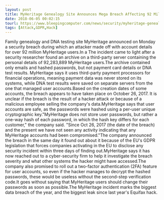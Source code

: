 ```yaml
---
layout: post
title: MyHeritage Genealogy Site Announces Mega Breach Affecting 92 Million Accounts
date: 2018-06-05 00:02:15
tourl: https://www.bleepingcomputer.com/news/security/myheritage-genealogy-site-announces-mega-breach-affecting-92-million-accounts/
tags: [Attack,GDPR,Hack]
---
```

Family genealogy and DNA testing site MyHeritage announced on Monday a security breach during which an attacker made off with account details for over 92 million MyHeritage users.In a The incident came to light after a security researcher found an archive on a third-party server containing the personal details of 92,283,889 MyHeritage users.The archive contained only emails and hashed passwords, but not payment card details or DNA test results. MyHeritage says it uses third-party payment processors for financial operations, meaning payment data was never stored on its systems, while DNA test results were saved on separate servers from the one that managed user accounts.Based on the creation dates of some accounts, the breach appears to have taken place on October 26, 2017. It is unclear if the breach is the result of a hacker attack or because of a malicious employee selling the company's data.MyHeritage says that user accounts are safe, as the passwords were hashed using a per-user unique cryptographic key."MyHeritage does not store user passwords, but rather a one-way hash of each password, in which the hash key differs for each customer," the company said. "Since Oct 26, 2017 (the date of the breach) and the present we have not seen any activity indicating that any MyHeritage accounts had been compromised."The company announced the breach in the same day it found out about it because of the EU's GDPR legislation that forces companies activating in the EU to disclose any security incident within three days of finding out.MyHeritage says it has now reached out to a cyber-security firm to help it investigate the breach severity and what other systems the hacker might have accessed.The company also promised to roll out a two-factor authentication (2FA) feature for user accounts, so even if the hacker manages to decrypt the hashed passwords, these would be useless without the second-step verification code.It goes without saying that MyHeritage users should change their passwords as soon as possible.The MyHeritage incident marks the biggest data breach of the year, and the biggest leak since last year's Equifax hack.